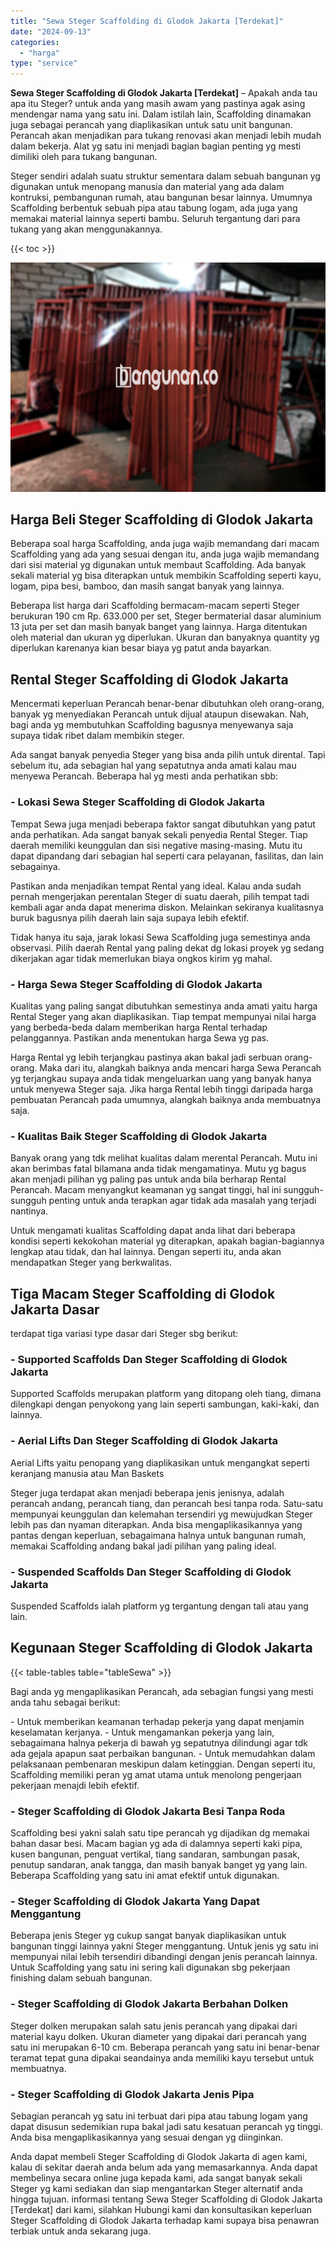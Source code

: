 ```yaml
---
title: "Sewa Steger Scaffolding di Glodok Jakarta [Terdekat]"
date: "2024-09-13"
categories: 
  - "harga"
type: "service"
---
```


**Sewa Steger Scaffolding di Glodok Jakarta \[Terdekat\]** – Apakah anda tau apa itu Steger? untuk anda yang masih awam yang pastinya agak asing mendengar nama yang satu ini. Dalam istilah lain, Scaffolding dinamakan juga sebagai perancah yang diaplikasikan untuk satu unit bangunan. Perancah akan menjadikan para tukang renovasi akan menjadi lebih mudah dalam bekerja. Alat yg satu ini menjadi bagian bagian penting yg mesti dimiliki oleh para tukang bangunan.

Steger sendiri adalah suatu struktur sementara dalam sebuah bangunan yg digunakan untuk menopang manusia dan material yang ada dalam kontruksi, pembangunan rumah, atau bangunan besar lainnya. Umumnya Scaffolding berbentuk sebuah pipa atau tabung logam, ada juga yang memakai material lainnya seperti bambu. Seluruh tergantung dari para tukang yang akan menggunakannya.

{{< toc >}}

![Sewa Steger Scaffolding di Glodok Jakarta [Terdekat]](/images/sewa-scaffolding-steger-05.png)

## Harga Beli Steger Scaffolding di Glodok Jakarta

Beberapa soal harga Scaffolding, anda juga wajib memandang dari macam Scaffolding yang ada yang sesuai dengan itu, anda juga wajib memandang dari sisi material yg digunakan untuk membaut Scaffolding. Ada banyak sekali material yg bisa diterapkan untuk membikin Scaffolding seperti kayu, logam, pipa besi, bamboo, dan masih sangat banyak yang lainnya.

Beberapa list harga dari Scaffolding bermacam-macam seperti Steger berukuran 190 cm Rp. 633.000 per set, Steger bermaterial dasar aluminium 13 juta per set dan masih banyak banget yang lainnya. Harga ditentukan oleh material dan ukuran yg diperlukan. Ukuran dan banyaknya quantity yg diperlukan karenanya kian besar biaya yg patut anda bayarkan.

## Rental Steger Scaffolding di Glodok Jakarta

Mencermati keperluan Perancah benar-benar dibutuhkan oleh orang-orang, banyak yg menyediakan Perancah untuk dijual ataupun disewakan. Nah, bagi anda yg membutuhkan Scaffolding bagusnya menyewanya saja supaya tidak ribet dalam membikin steger.

Ada sangat banyak penyedia Steger yang bisa anda pilih untuk dirental. Tapi sebelum itu, ada sebagian hal yang sepatutnya anda amati kalau mau menyewa Perancah. Beberapa hal yg mesti anda perhatikan sbb:

### \- Lokasi Sewa Steger Scaffolding di Glodok Jakarta

Tempat Sewa juga menjadi beberapa faktor sangat dibutuhkan yang patut anda perhatikan. Ada sangat banyak sekali penyedia Rental Steger. Tiap daerah memiliki keunggulan dan sisi negative masing-masing. Mutu itu dapat dipandang dari sebagian hal seperti cara pelayanan, fasilitas, dan lain sebagainya.

Pastikan anda menjadikan tempat Rental yang ideal. Kalau anda sudah pernah mengerjakan perentalan Steger di suatu daerah, pilih tempat tadi kembali agar anda dapat menerima diskon. Melainkan sekiranya kualitasnya buruk bagusnya pilih daerah lain saja supaya lebih efektif.

Tidak hanya itu saja, jarak lokasi Sewa Scaffolding juga semestinya anda observasi. Pilih daerah Rental yang paling dekat dg lokasi proyek yg sedang dikerjakan agar tidak memerlukan biaya ongkos kirim yg mahal.

### \- Harga Sewa Steger Scaffolding di Glodok Jakarta

Kualitas yang paling sangat dibutuhkan semestinya anda amati yaitu harga Rental Steger yang akan diaplikasikan. Tiap tempat mempunyai nilai harga yang berbeda-beda dalam memberikan harga Rental terhadap pelanggannya. Pastikan anda menentukan harga Sewa yg pas.

Harga Rental yg lebih terjangkau pastinya akan bakal jadi serbuan orang-orang. Maka dari itu, alangkah baiknya anda mencari harga Sewa Perancah yg terjangkau supaya anda tidak mengeluarkan uang yang banyak hanya untuk menyewa Steger saja. Jika harga Rental lebih tinggi daripada harga pembuatan Perancah pada umumnya, alangkah baiknya anda membuatnya saja.

### \- Kualitas Baik Steger Scaffolding di Glodok Jakarta

Banyak orang yang tdk melihat kualitas dalam merental Perancah. Mutu ini akan berimbas fatal bilamana anda tidak mengamatinya. Mutu yg bagus akan menjadi pilihan yg paling pas untuk anda bila berharap Rental Perancah. Macam menyangkut keamanan yg sangat tinggi, hal ini sungguh-sungguh penting untuk anda terapkan agar tidak ada masalah yang terjadi nantinya.

Untuk mengamati kualitas Scaffolding dapat anda lihat dari beberapa kondisi seperti kekokohan material yg diterapkan, apakah bagian-bagiannya lengkap atau tidak, dan hal lainnya. Dengan seperti itu, anda akan mendapatkan Steger yang berkwalitas.

## Tiga Macam Steger Scaffolding di Glodok Jakarta Dasar

terdapat tiga variasi type dasar dari Steger sbg berikut:

### \- Supported Scaffolds Dan Steger Scaffolding di Glodok Jakarta

Supported Scaffolds merupakan platform yang ditopang oleh tiang, dimana dilengkapi dengan penyokong yang lain seperti sambungan, kaki-kaki, dan lainnya.

### \- Aerial Lifts Dan Steger Scaffolding di Glodok Jakarta

Aerial Lifts yaitu penopang yang diaplikasikan untuk mengangkat seperti keranjang manusia atau Man Baskets

Steger juga terdapat akan menjadi beberapa jenis jenisnya, adalah perancah andang, perancah tiang, dan perancah besi tanpa roda. Satu-satu mempunyai keunggulan dan kelemahan tersendiri yg mewujudkan Steger lebih pas dan nyaman diterapkan. Anda bisa mengaplikasikannya yang pantas dengan keperluan, sebagaimana halnya untuk bangunan rumah, memakai Scaffolding andang bakal jadi pilihan yang paling ideal.

### \- Suspended Scaffolds Dan Steger Scaffolding di Glodok Jakarta

Suspended Scaffolds ialah platform yg tergantung dengan tali atau yang lain.

## Kegunaan Steger Scaffolding di Glodok Jakarta

{{< table-tables table="tableSewa" >}}

Bagi anda yg mengaplikasikan Perancah, ada sebagian fungsi yang mesti anda tahu sebagai berikut:

\- Untuk memberikan keamanan terhadap pekerja yang dapat menjamin keselamatan kerjanya. - Untuk mengamankan pekerja yang lain, sebagaimana halnya pekerja di bawah yg sepatutnya dilindungi agar tdk ada gejala apapun saat perbaikan bangunan. - Untuk memudahkan dalam pelaksanaan pembenaran meskipun dalam ketinggian. Dengan seperti itu, Scaffolding memiliki peran yg amat utama untuk menolong pengerjaan pekerjaan menajdi lebih efektif.

### \- Steger Scaffolding di Glodok Jakarta Besi Tanpa Roda

Scaffolding besi yakni salah satu tipe perancah yg dijadikan dg memakai bahan dasar besi. Macam bagian yg ada di dalamnya seperti kaki pipa, kusen bangunan, penguat vertikal, tiang sandaran, sambungan pasak, penutup sandaran, anak tangga, dan masih banyak banget yg yang lain. Beberapa Scaffolding yang satu ini amat efektif untuk digunakan.

### \- Steger Scaffolding di Glodok Jakarta Yang Dapat Menggantung

Beberapa jenis Steger yg cukup sangat banyak diaplikasikan untuk bangunan tinggi lainnya yakni Steger menggantung. Untuk jenis yg satu ini mempunyai nilai lebih tersendiri dibandingi dengan jenis perancah lainnya. Untuk Scaffolding yang satu ini sering kali digunakan sbg pekerjaan finishing dalam sebuah bangunan.

### \- Steger Scaffolding di Glodok Jakarta Berbahan Dolken

Steger dolken merupakan salah satu jenis perancah yang dipakai dari material kayu dolken. Ukuran diameter yang dipakai dari perancah yang satu ini merupakan 6-10 cm. Beberapa perancah yang satu ini benar-benar teramat tepat guna dipakai seandainya anda memiliki kayu tersebut untuk membuatnya.

### \- Steger Scaffolding di Glodok Jakarta Jenis Pipa

Sebagian perancah yg satu ini terbuat dari pipa atau tabung logam yang dapat disusun sedemikian rupa bakal jadi satu kesatuan perancah yg tinggi. Anda bisa mengaplikasikannya yang sesuai dengan yg diinginkan.

Anda dapat membeli Steger Scaffolding di Glodok Jakarta di agen kami, kalau di sekitar daerah anda belum ada yang memasarkannya. Anda dapat membelinya secara online juga kepada kami, ada sangat banyak sekali Steger yg kami sediakan dan siap mengantarkan Steger alternatif anda hingga tujuan. informasi tentang Sewa Steger Scaffolding di Glodok Jakarta \[Terdekat\] dari kami, silahkan Hubungi kami dan konsultasikan keperluan Steger Scaffolding di Glodok Jakarta terhadap kami supaya bisa penawran terbiak untuk anda sekarang juga.
